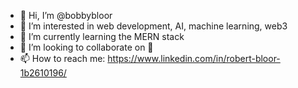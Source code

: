 - 👋 Hi, I’m @bobbybloor
- 👀 I’m interested in web development, AI, machine learning, web3
- 🌱 I’m currently learning the MERN stack
- 💞️ I’m looking to collaborate on 🤷
- 📫 How to reach me: https://www.linkedin.com/in/robert-bloor-1b2610196/

<!---
bobbybloor/bobbybloor is a ✨ special ✨ repository because its `README.md` (this file) appears on your GitHub profile.
You can click the Preview link to take a look at your changes.
--->
